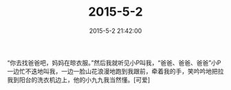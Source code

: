 ﻿---
title: "2015-5-2"
date: 2015-5-2 21:42:00
tags: 文字
categories: 爸爸
---
“你去找爸爸吧，妈妈在晾衣服。”然后我就听见小P叫我，“爸爸、爸爸、爸爸”小P一边忙不迭地叫我，一边一脸山花浪漫地跑到我跟前，牵着我的手，笑吟吟地把拉我到阳台的洗衣机边上，他的小九九我当然懂。[可爱]